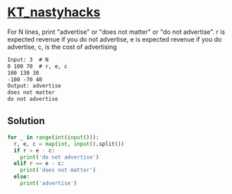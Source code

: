 # [KT_nastyhacks](https://open.kattis.com/problems/nastyhacks)

For N lines, print "advertise" or "does not matter" or "do not advertise".
r is expected revenue if you do not advertise, e is expected revenue if you do advertise, c, is the cost of advertising

```txt
Input: 3  # N
0 100 70  # r, e, c
100 130 30
-100 -70 40
Output: advertise
does not matter
do not advertise
```

## Solution

```py
for _ in range(int(input())):
  r, e, c = map(int, input().split())
  if r > e - c:
    print('do not advertise')
  elif r == e - c:
    print('does not matter')
  else:
    print('advertise')
```
